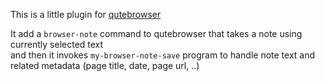 This is a little plugin for [qutebrowser](https://github.com/qutebrowser/qutebrowser)

It add a `browser-note` command to qutebrowser that takes a note using currently selected text  
and then it invokes `my-browser-note-save` program to handle note text and related metadata (page title, date, page url, ..)

